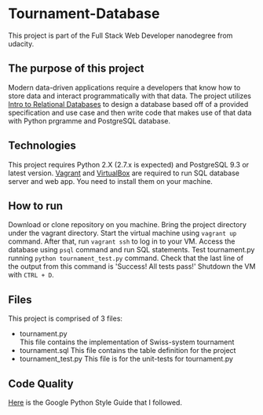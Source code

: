 # Tournament-Database
This project is part of the Full Stack Web Developer nanodegree from udacity.

## The purpose of this project
Modern data-driven applications require a developers that know how to store data and interact programmatically with that data.
The project utilizes [Intro to Relational Databases](https://www.udacity.com/course/intro-to-relational-databases--ud197) to design a database based off of a provided specification and use case and then write code that makes use of that data with Python prgramme and PostgreSQL database.

## Technologies
This project requires Python 2.X (2.7.x is expected) and PostgreSQL 9.3 or latest version.
[Vagrant](https://www.vagrantup.com/) and [VirtualBox](https://www.virtualbox.org/wiki/Downloads) are required to run SQL database server and web app. You need to install them on your machine.

## How to run
Download or clone repository on you machine.
Bring the project directory under the vagrant directory.
Start the virtual machine using `vagrant up` command.
After that, run `vagrant ssh` to log in to your VM.
Access the database using `psql` command and run SQL statements.
Test tournament.py running `python tournament_test.py` command.
Check that the last line of the output from this command is 'Success!  All tests pass!'
Shutdown the VM with `CTRL + D`.

## Files
This project is comprised of 3 files:
- tournament.py	 
This file contains the implementation of Swiss-system tournament
- tournament.sql
This file contains the table definition for the project
- tournament_test.py
This file is for the unit-tests for tournament.py

## Code Quality
[Here](https://google.github.io/styleguide/pyguide.html) is the Google Python Style Guide that I followed.

